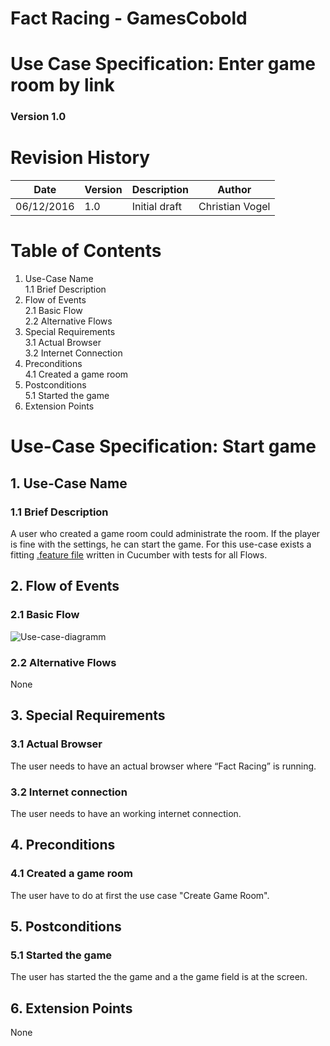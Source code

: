 # Fact Racing - GamesCobold
# Use Case Specification: Enter game room by link
### Version 1.0

# Revision History

|Date       | Version |	Description   |	Author          |
|-----------|---------|---------------|-----------------|
|06/12/2016 |	1.0     |	Initial draft |	Christian Vogel |


# Table of Contents

1. Use-Case Name  
    1.1 Brief Description  
2. Flow of Events  
    2.1 Basic Flow  
    2.2 Alternative Flows  
3. Special Requirements  
    3.1 Actual Browser  
    3.2 Internet Connection  
4. Preconditions  
    4.1 Created a game room  
5. Postconditions  
    5.1 Started the game  
6. Extension Points  

# Use-Case Specification: Start game
## 1.    Use-Case Name
### 1.1   Brief Description
A user who created a game room could administrate the room. If the player is fine with the settings, he can start the game. For this use-case exists a fitting [.feature file](https://github.com/Kahmul/TINF15B4MCJI/src/test/resources/com/factracing/cucumber/StartGame.feature) written in Cucumber with tests for all Flows.

## 2.    Flow of Events
### 2.1   Basic Flow
![Use-case-diagramm](https://github.com/Kahmul/TINF15B4MCJI/blob/97644c27676cbafb3cf188fa0d4cdbc5345b8926/docs/Use-Cases/Start%20Game/Diagram-StartGame.png)
### 2.2   Alternative Flows
None
## 3.    Special Requirements
### 3.1   Actual Browser
The user needs to have an actual browser where “Fact Racing” is running.
### 3.2   Internet connection
The user needs to have an working internet connection.

## 4.   Preconditions
### 4.1   Created a game room
The user have to do at first the use case "Create Game Room".

## 5.    Postconditions
### 5.1   Started the game
The user has started the the game and a the game field is at the screen.

## 6.    Extension Points
None
